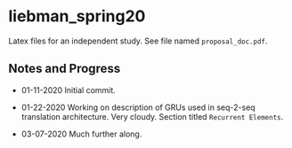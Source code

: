 # liebman_spring20
Latex files for an independent study. See file named `proposal_doc.pdf`.

## Notes and Progress
* 01-11-2020 Initial commit.

* 01-22-2020 Working on description of GRUs used in seq-2-seq translation architecture. Very cloudy. Section titled `Recurrent Elements`.

* 03-07-2020 Much further along.
